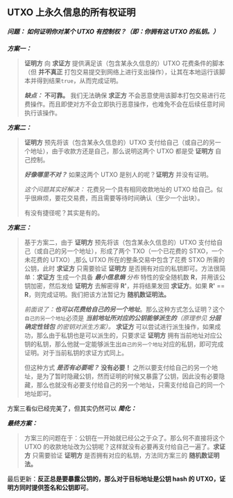 ## UTXO 上永久信息的所有权证明

#### _**问题：** 如何证明你对某个 UTXO 有控制权？（即：你拥有这 UTXO 的私钥。）_


_**方案一：**_

> **证明方** 向 **求证方** 提供满足该（包含某永久信息的）UTXO 花费条件的脚本（但 **并不真正** 打包交易提交到网络上进行支出操作），让其在本地运行该脚本并得到结果`true`，从而完成证明。
>
> _**缺点：**_ **不可靠。** 我们无法确保 **求正方** 不会恶意使用该脚本打包交易进行花费操作。而且即使对方不会立即执行恶意操作，也难免不会在后续任意时间执行该操作。


_**方案二：**_

> **证明方** 预先将该（包含某永久信息的）UTXO 支付给自己（或自己的另一个地址），由于收款方还是自己，那么说明这两个 UTXO 都是受 **证明方**  自己控制。
>
> _**好像哪里不对？**_ 如果这两个 UTXO 是别人的呢？**证明方** 并没有证明。
>
> _这个问题其实好解决：_ 花费另一个具有相同收款地址的 UTXO 给自己。似乎很麻烦，要花交易费，而且需要等待时间确认（至少一个出块）。
>
> 有没有捷径呢？其实是有的。


_**方案三：**_

> 基于方案二，由于 **证明方** 预先将该（包含某永久信息的）UTXO 支付给自己（或自己的另一个地址），形成了两个 TXO（一个已花费的 STXO，一个未花费的 UTXO）,那么 UTXO 所在的整条交易中包含了花费 STXO 所需的公钥，此时 **求证方** 只需要验证 **证明方** 是否拥有对应的私钥即可。方法很简单：**求证方** 生成一个具备 _**最小信息熵** 分布_ 特性的安全随机数 **R**，并用该公钥加密，然后发给 **证明方** 去解密得 **R'**，并将结果发回 **求证方**。如果 **R'** == **R**，则完成证明。我们把该方法暂记为 **随机数证明法。**
>
> _前面说了：**也可以花费给自己的另一个地址**_。那么这种方式怎么证明？这个`自己的另一个地址`必须是 _**当前地址所对应的公钥能够派生的**（原理参见 **分层确定性钱包** 的密钥对派生方案）。_ **求证方** 可以尝试进行派生操作，如果成功，那么由于私钥也是可以派生的，只要求证 **证明方** 拥有当前地址对应公钥的私钥，那么他就一定能够派生出`自己的另一个地址`对应的私钥，即可完成证明。对于当前私钥的求证方式同上。
>
> 但这种方式 _**是否有必要呢？**_ **没有必要！** 之所以要支付给自己的另一个地址，是为了暂时隐藏公钥，然而证明的时候又暴露了公钥，因此没有必要隐藏，那么也就没有必要支付给自己的另一个地址，只需支付给自己的同一个地址即可。

方案三看似已经完美了，但其实仍然可以 _**简化：**_


_**最终方案：**_

> 方案三的问题在于：公钥在一开始就已经公之于众了。那么何不直接将这个 UTXO 的收款地址改为公钥呢？这样就没有必要再支付给自己一遍了。**求证方** 只需要验证 **证明方** 是否拥有对应的私钥，方法同方案三的 **随机数证明法。**
>

最后更新：**反正总是要暴露公钥的，那么对于目标地址是公钥 hash 的 UTXO，证明方同时提供签名和公钥即可**。

